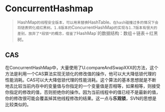 # ConcurrentHashmap

> HashMap`的线程安全版本，可以用来替换`HashTable`。在hash碰撞过多的情况下会将链表转化成红黑树。1.8版本的`ConcurrentHashMap`的实现与1.7版本有很大的差别，放弃了*段锁*的概念，借鉴了`HashMap`的数据结构：数组＋链表＋红黑树。

## CAS

在ConcurrentHashMap中，大量使用了U.compareAndSwapXXX的方法，这个方法是利用一个CAS算法实现无锁化的修改值的操作，他可以大大降低锁代理的性能消耗。CAS可以大大降低锁代理的性能消耗。这个算法的基本思想就是不断地去比较当前内存中的变量值与你指定的一个变量值是否相等，如果相等，则接受你指定的修改的值，否则拒绝你的操作。因为当前线程中的值已经不是最新的值，你的修改很可能会覆盖掉其他线程修改的结果。这一点与**乐观锁**，SVN的思想是比较类似的。